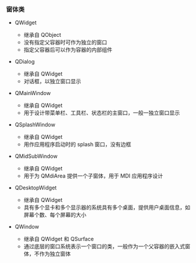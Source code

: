 ### 窗体类

* QWidget
	* 继承自 QObject
	* 没有指定父容器时可作为独立的窗口
	* 指定父容器后可以作为容器的内部组件

* QDialog
	* 继承自 QWidget
	* 对话框，以独立窗口显示

* QMainWindow
	* 继承自 QWidget
	* 用于设计带菜单栏、工具栏、状态栏的主窗口，一般一独立窗口显示

* QSplashWindow
	* 继承自 QWidget
	* 用作应用程序启动时的 splash 窗口，没有边框

* QMidSubWindow
	* 继承自 QWidget
	* 用于为 QMdiArea 提供一个子窗体，用于 MDI 应用程序设计

* QDesktopWidget
	* 继承自 QWidget
	* 具有多个显卡和多个显示器的系统具有多个桌面，提供用户桌面信息，如屏幕个数、每个屏幕的大小

* QWindow
	* 继承自 QWidget 和 QSurface
	* 通过底层的窗口系统表示一个窗口的类，一般作为一个父容器的嵌入式窗体，不作为独立窗体